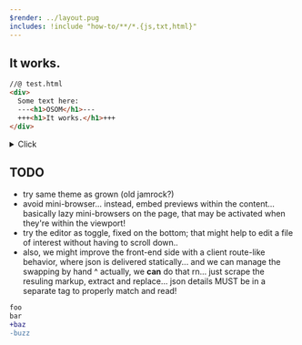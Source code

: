 ```yaml
---
$render: ../layout.pug
includes: !include "how-to/**/*.{js,txt,html}"
---
```


## It works.

```html
//@ test.html
<div>
  Some text here:
  ---<h1>OSOM</h1>---
  +++<h1>It works.</h1>+++
</div>
```

<details>
  <summary>
  Click
  </summary>
  <button onclick="toggle()">OSOM</button>
</details>


## TODO

- try same theme as grown (old jamrock?)
- avoid mini-browser... instead, embed previews within the content...
  basically lazy mini-browsers on the page, that may be activated
  when they're within the viewport!
- try the editor as toggle, fixed on the bottom; that might help to edit
  a file of interest without having to scroll down..
- also, we might improve the front-end side with a client route-like behavior,
  where json is delivered statically... and we can manage the swapping by hand
  ^ actually, we **can** do that rn... just scrape the resuling markup, extract
    and replace... json details MUST be in a separate tag to properly match and read!


```diff
foo
bar
+baz
-buzz
```

